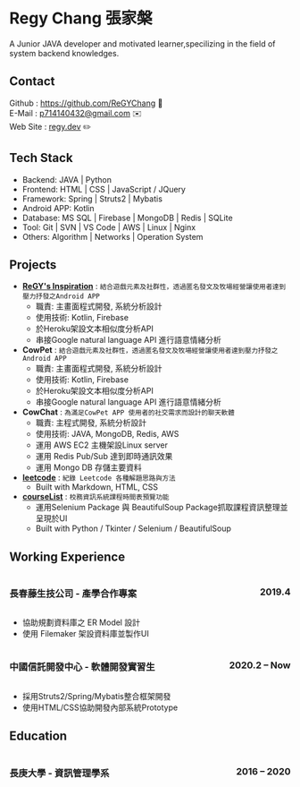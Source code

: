 # Regy Chang 張家槃

A Junior JAVA developer and motivated learner,specilizing in the field of system backend knowledges.

## Contact
Github : <a href="https://github.com/ReGYChang">https://github.com/ReGYChang</a> :floppy_disk:<br>
E-Mail : <a href="mailto:p714140432@gmail.com">p714140432@gmail.com</a> :envelope:<br>
Web Site : <a href="regy.dev">regy.dev</a> :pencil2:

## Tech Stack
- Backend: JAVA | Python
- Frontend: HTML | CSS | JavaScript / JQuery
- Framework: Spring | Struts2 | Mybatis
- Android APP: Kotlin
- Database: MS SQL | Firebase | MongoDB | Redis | SQLite
- Tool: Git | SVN | VS Code | AWS | Linux | Nginx
- Others: Algorithm | Networks | Operation System

## Projects
- **[ReGY's Inspiration](https://github.com/ReGYChang/LeetCode)** : `結合遊戲元素及社群性，透過匿名發文及牧場經營讓使用者達到壓力抒發之Android APP`
  - 職責: 主畫面程式開發, 系統分析設計 
  - 使用技術: Kotlin, Firebase
  - 於Heroku架設文本相似度分析API
  - 串接Google natural language API 進行語意情緒分析
- **CowPet** : `結合遊戲元素及社群性，透過匿名發文及牧場經營讓使用者達到壓力抒發之Android APP`
  - 職責: 主畫面程式開發, 系統分析設計 
  - 使用技術: Kotlin, Firebase
  - 於Heroku架設文本相似度分析API
  - 串接Google natural language API 進行語意情緒分析
- **CowChat** : `為滿足CowPet APP 使用者的社交需求而設計的聊天軟體`
  - 職責: 主程式開發, 系統分析設計
  - 使用技術: JAVA, MongoDB, Redis, AWS
  - 運用 AWS EC2 主機架設Linux server
  - 運用 Redis Pub/Sub 達到即時通訊效果 
  - 運用 Mongo DB 存儲主要資料
- **[leetcode](https://github.com/ReGYChang/LeetCode)** : `紀錄 Leetcode 各種解題思路與方法`
  - Built with Markdown, HTML, CSS
- **[courseList](https://github.com/repo-analytics/repo-analytics.github.io)** : `校務資訊系統課程時間表預覽功能`
  - 運用Selenium Package 與 BeautifulSoup Package抓取課程資訊整理並呈現於UI
  - Built with Python / Tkinter / Selenium / BeautifulSoup

## Working Experience
<h3 style="float : left" >長春藤生技公司 - 產學合作專案</h3>
<h3 style="float : right">2019.4</h3>
<div style="content:'';display:table;;clear:both"></div>

- 協助規劃資料庫之 ER Model 設計
- 使用 Filemaker 架設資料庫並製作UI 

<h3 style="float : left">中國信託開發中心 - 軟體開發實習生</h3>
<h3 style="float : right">2020.2 – Now</h3>
<div style="content:'';display:table;;clear:both"></div>

- 採用Struts2/Spring/Mybatis整合框架開發
- 使用HTML/CSS協助開發內部系統Prototype

## Education
<h3 style="float : left">長庚大學 - 資訊管理學系</h3>
<h3 style="float : right">2016 – 2020</h3>



